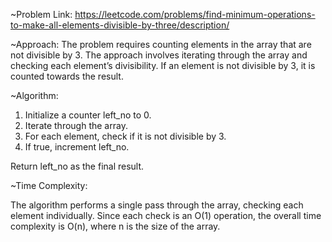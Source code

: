 ~Problem Link: https://leetcode.com/problems/find-minimum-operations-to-make-all-elements-divisible-by-three/description/

~Approach: The problem requires counting elements in the array that are not divisible by 3. The approach involves iterating through the array and checking each element’s divisibility. If an element is not divisible by 3, it is counted towards the result.

~Algorithm:

1. Initialize a counter left_no to 0.
2. Iterate through the array.
3. For each element, check if it is not divisible by 3.
4. If true, increment left_no.

Return left_no as the final result.

~Time Complexity:

The algorithm performs a single pass through the array, checking each element individually. Since each check is an O(1) operation, the overall time complexity is O(n), where n is the size of the array.
